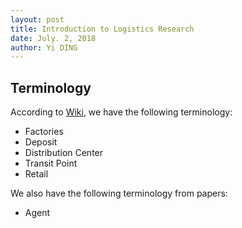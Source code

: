 ```yaml
---
layout: post
title: Introduction to Logistics Research
date: July. 2, 2018
author: Yi DING
---
```


## Terminology

According to [Wiki](https://en.wikipedia.org/wiki/Logistics#Nodes_of_a_distribution_network), we have the following terminology:

* Factories
* Deposit
* Distribution Center
* Transit Point
* Retail

We also have the following terminology from papers:

* Agent